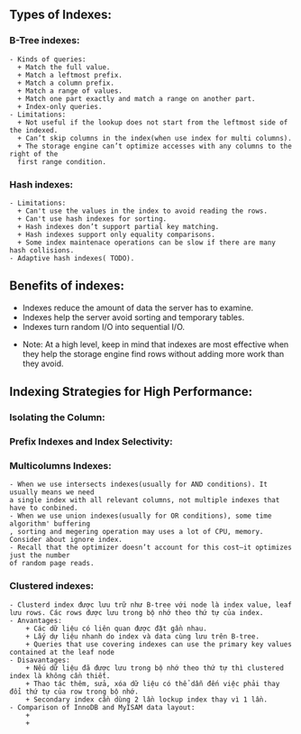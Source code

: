 ## Types of Indexes:
### B-Tree indexes:
    - Kinds of queries: 
      + Match the full value.
      + Match a leftmost prefix.
      + Match a column prefix.
      + Match a range of values.
      + Match one part exactly and match a range on another part.
      + Index-only queries.
    - Limitations: 
      + Not useful if the lookup does not start from the leftmost side of the indexed.
      + Can’t skip columns in the index(when use index for multi columns).
      + The storage engine can’t optimize accesses with any columns to the right of the
      first range condition.
### Hash indexes:
    - Limitations:
      + Can't use the values in the index to avoid reading the rows.
      + Can't use hash indexes for sorting.
      + Hash indexes don’t support partial key matching.
      + Hash indexes support only equality comparisons.
      + Some index maintenace operations can be slow if there are many hash collisions.
    - Adaptive hash indexes( TODO).
## Benefits of indexes:
  - Indexes reduce the amount of data the server has to examine.
  - Indexes help the server avoid sorting and temporary tables.
  - Indexes turn random I/O into sequential I/O.
  * Note: At a high level, keep in mind that indexes are most effective when they help 
  the storage engine find rows without adding more work than they avoid.
## Indexing Strategies for High Performance:
### Isolating the Column:
### Prefix Indexes and Index Selectivity:
### Multicolumns Indexes:
    - When we use intersects indexes(usually for AND conditions). It usually means we need 
    a single index with all relevant columns, not multiple indexes that have to conbined.
    - When we use union indexes(usually for OR conditions), some time algorithm' buffering
    , sorting and megering operation may uses a lot of CPU, memory. Consider about ignore index.
    - Recall that the optimizer doesn’t account for this cost—it optimizes just the number
    of random page reads.
### Clustered indexes:
    - Clusterd index được lưu trữ như B-tree với node là index value, leaf lưu rows. Các rows được lưu trong bộ nhớ theo thứ tự của index.
    - Anvantages:
        + Các dữ liệu có liên quan được đặt gần nhau.
        + Lấy dự liệu nhanh do index và data cùng lưu trên B-tree.
        + Queries that use covering indexes can use the primary key values contained at the leaf node
    - Disavantages:
        + Nếu dữ liệu đã được lưu trong bộ nhớ theo thứ tự thì clustered index là không cần thiết.
        + Thao tác thêm, sửa, xóa dữ liệu có thể dẫn đến việc phải thay đổi thứ tự của row trong bộ nhớ.
        + Secondary index cần dùng 2 lần lockup index thay vì 1 lần.
    - Comparison of InnoDB and MyISAM data layout:
        + 
        + 

